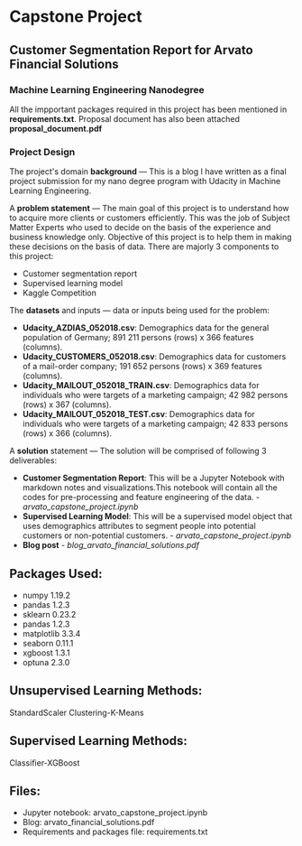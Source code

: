 # Capstone Project
## Customer Segmentation Report for Arvato Financial Solutions
### Machine Learning Engineering Nanodegree

All the impportant packages required in this project has been mentioned in **requirements.txt**.
Proposal document has also been attached **proposal_document.pdf**

### Project Design

The project's domain **background** — This is a blog I have written as a final project submission for my nano degree program with Udacity in Machine Learning Engineering. 

A **problem statement** — The main goal of this project is to understand how to acquire more clients or customers efficiently. This was the job of Subject Matter Experts who used to decide on the basis of the experience and business knowledge only. Objective of this project is to help them in making these decisions on the basis of data. 
There are majorly 3 components to this project:
- Customer segmentation report
- Supervised learning model
- Kaggle Competition
 
The **datasets** and inputs — data or inputs being used for the problem:
- **Udacity_AZDIAS_052018.csv**: Demographics data for the general population of Germany; 891 211 persons (rows) x 366 features (columns).
- **Udacity_CUSTOMERS_052018.csv**: Demographics data for customers of a mail-order company; 191 652 persons (rows) x 369 features (columns).
- **Udacity_MAILOUT_052018_TRAIN.csv**: Demographics data for individuals who were targets of a marketing campaign; 42 982 persons (rows) x 367 (columns).
- **Udacity_MAILOUT_052018_TEST.csv**: Demographics data for individuals who were targets of a marketing campaign; 42 833 persons (rows) x 366 (columns).
 
A **solution** statement — The solution will be comprised of following 3 deliverables:

- **Customer Segmentation Report**: This will be a Jupyter Notebook with markdown notes and visualizations.This notebook will contain all the codes for pre-processing and feature engineering of the data. - *arvato_capstone_project.ipynb*
- **Supervised Learning Model**: This will be a supervised model object that uses demographics attributes to segment people into potential customers or non-potential customers. - *arvato_capstone_project.ipynb*
- **Blog post** - *blog_arvato_financial_solutions.pdf*

## Packages Used:
- numpy 1.19.2
- pandas 1.2.3
- sklearn 0.23.2
- pandas 1.2.3
- matplotlib 3.3.4
- seaborn 0.11.1
- xgboost 1.3.1
- optuna 2.3.0

## Unsupervised Learning Methods:
StandardScaler
Clustering-K-Means

## Supervised Learning Methods:
Classifier-XGBoost

## Files:
- Jupyter notebook: arvato_capstone_project.ipynb
- Blog: arvato_financial_solutions.pdf
- Requirements and packages file: requirements.txt




